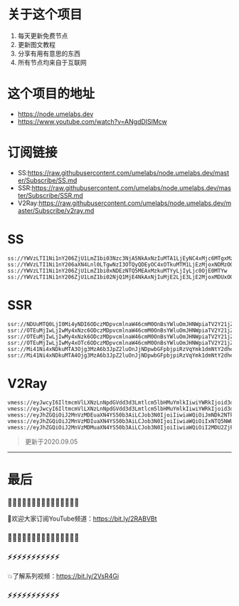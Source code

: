 # 关于这个项目
1. 每天更新免费节点
2. 更新图文教程
3. 分享有用有意思的东西
4. 所有节点均来自于互联网

# 这个项目的地址

* https://node.umelabs.dev
* https://www.youtube.com/watch?v=ANgdDISlMcw

# 订阅链接

* SS:https://raw.githubusercontent.com/umelabs/node.umelabs.dev/master/Subscribe/SS.md
* SSR:https://raw.githubusercontent.com/umelabs/node.umelabs.dev/master/Subscribe/SSR.md
* V2Ray:https://raw.githubusercontent.com/umelabs/node.umelabs.dev/master/Subscribe/v2ray.md

# SS

```http
ss://YWVzLTI1Ni1nY206ZjU1LmZ1bi03Nzc3NjA5NkAxNzIuMTA1LjEyNC4xMjc6MTgxMzM=
ss://YWVzLTI1Ni1nY206aXN4Lnl0LTgwNzI3OTQyQDEyOC4xOTkuMTM1LjEzMjoxNDMzOQ==
ss://YWVzLTI1Ni1nY206ZjU1LmZ1bi0xNDEzNTQ5MEAxMzkuMTYyLjIyLjc0OjE0MTYw
ss://YWVzLTI1Ni1nY206ZjU1LmZ1bi02NjQ1MjE4NkAxNjIuMjE2LjE3LjE2MjoxMDUxOQ==
```

# SSR

```http
ssr://NDUuMTQ0LjI0Mi4yNDI6ODczMDpvcmlnaW46cmM0OnBsYWluOmJHNWpiaTV2Y21jZ2FYSTIvP29iZnNwYXJhbT0mcmVtYXJrcz01clNiNXAySjU1LTJSUSZncm91cD1URzVqYmk1dmNtYw
ssr://OTEuMjIwLjIwMy4xNzc6ODczMDpvcmlnaW46cmM0OnBsYWluOmJHNWpiaTV2Y21jZ2FYSTIvP29iZnNwYXJhbT0mcmVtYXJrcz01clNiNXAySjU1LTJSZyZncm91cD1URzVqYmk1dmNtYw
ssr://OTEuMjIwLjIwMy4xNzk6ODczMDpvcmlnaW46cmM0OnBsYWluOmJHNWpiaTV2Y21jZ2FYSTIvP29iZnNwYXJhbT0mcmVtYXJrcz01clNiNXAySjU1LTJSdyZncm91cD1URzVqYmk1dmNtYw
ssr://OTEuMjIwLjIwMy4xOTc6ODczMDpvcmlnaW46cmM0OnBsYWluOmJHNWpiaTV2Y21jZ2FYSTIvP29iZnNwYXJhbT0mcmVtYXJrcz01clNiNXAySjU1LTJTQSZncm91cD1URzVqYmk1dmNtYw
ssr://Mi41Ni4xNDkuMTA3Ojg3MzA6b3JpZ2luOnJjNDpwbGFpbjpiRzVqYmk1dmNtY2dheloxLz9vYmZzcGFyYW09JnJlbWFya3M9NUxpYzVMcXNRUSZncm91cD1URzVqYmk1dmNtYw
ssr://Mi41Ni4xNDkuMTA4Ojg3MzA6b3JpZ2luOnJjNDpwbGFpbjpiRzVqYmk1dmNtY2dheloxLz9vYmZzcGFyYW09JnJlbWFya3M9NUxpYzVMcXNRZyZncm91cD1URzVqYmk1dmNtYw
```

# V2Ray

```http
vmess://eyJwcyI6IltmcmVlLXNzLnNpdGVdd3d3Lmtlcm5lbHMuYmlkIiwiYWRkIjoid3d3Lmtlcm5lbHMuYmlkIiwicG9ydCI6IjQ0MyIsImlkIjoiYmUxNzBlYjktM2I4Zi0wNDRiLTdjZWItMzc5YmZjYjE0ZTgyIiwiYWlkIjoiMCIsIm5ldCI6IndzIiwidHlwZSI6Im5vbmUiLCJob3N0IjoiL3dzIiwidGxzIjoidGxzIn0=
vmess://eyJwcyI6IltmcmVlLXNzLnNpdGVdd3d3Lmtlcm5lbHMuYmlkIiwiYWRkIjoid3d3Lmtlcm5lbHMuYmlkIiwicG9ydCI6IjgwIiwiaWQiOiI1MjE5YjgzMC03MjZiLTUxOWYtMGM4Yi1hODZkNTEyMGU5MjciLCJhaWQiOiIwIiwibmV0Ijoid3MiLCJ0eXBlIjoibm9uZSIsImhvc3QiOiIvd3MiLCJ0bHMiOiJub25lIn0=
vmess://eyJhZGQiOiJ2MnVzMDEuaXN4YS50b3AiLCJob3N0IjoiIiwiaWQiOiJmNDk2NTk5Yi1iYjBjLTQwOGYtOWIzNi1hZjdiMzNhMWQ0ZWIiLCJuZXQiOiJ3cyIsInBhdGgiOiJcL3JheSIsInBvcnQiOiI0NDMiLCJwcyI6ImlzeC55dC0wMSIsInRscyI6InRscyIsInYiOjIsImFpZCI6MCwidHlwZSI6Im5vbmUifQo=
vmess://eyJhZGQiOiJ2MnVzMDIuaXN4YS50b3AiLCJob3N0IjoiIiwiaWQiOiIxNTQ5NWUyOS1mYWVjLTQ4MmYtYTgxNC1lZWEzOWYzYjIxNTYiLCJuZXQiOiJ3cyIsInBhdGgiOiJcL3JheSIsInBvcnQiOiI0NDMiLCJwcyI6ImlzeC55dC0wMiIsInRscyI6InRscyIsInYiOjIsImFpZCI6MCwidHlwZSI6Im5vbmUifQo=
vmess://eyJhZGQiOiJ2MnVzMDMuaXN4YS50b3AiLCJob3N0IjoiIiwiaWQiOiI2MDU2ZjFiZS1iZTUzLTQ5ZTgtYWU5Ny04Y2ZlZGJlMTMxNTciLCJuZXQiOiJ3cyIsInBhdGgiOiJcL3JheSIsInBvcnQiOiI0NDMiLCJwcyI6ImlzeC55dC0wMyIsInRscyI6InRscyIsInYiOjIsImFpZCI6MCwidHlwZSI6Im5vbmUifQo=
```



> 更新于2020.09.05

---

# 最后
### 🌸🌸🌸🌸🌸🌸🌸🌸🌸🌸🌸🌸🌸🌸🌸

👏欢迎大家订阅YouTube频道：https://bit.ly/2RABVBt

### 🌸🌸🌸🌸🌸🌸🌸🌸🌸🌸🌸🌸🌸🌸🌸



### ⚡️⚡️⚡️⚡️⚡️⚡️⚡️⚡️⚡️⚡️⚡️

💥了解系列视频：https://bit.ly/2VsR4Gi

### ⚡️⚡️⚡️⚡️⚡️⚡️⚡️⚡️⚡️⚡️⚡️